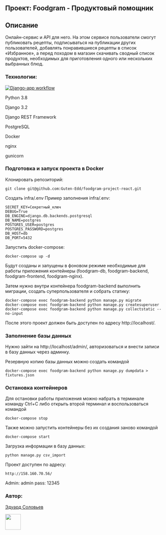## Проект: Foodgram - Продуктовый помощник

## Описание
Онлайн-сервис и API для него. На этом сервисе пользователи смогут публиковать рецепты, подписываться на публикации других пользователей, добавлять понравившиеся рецепты в список «Избранное», а перед походом в магазин скачивать сводный список продуктов, необходимых для приготовления одного или нескольких выбранных блюд.

### Технологии:

[![Django-app workflow](https://github.com/Guten-Edd/foodgram-project-react/actions/workflows/foodgram_workflow.yml/badge.svg)](https://github.com/Guten-Edd/foodgram-project-react/actions/workflows/foodgram_workflow.yml)

Python 3.8

Django 3.2

Django REST Framework

PostgreSQL

Docker

nginx

gunicorn


### Подготовка и запуск проекта в Docker

Клонировать репозиторий:

```
git clone git@github.com:Guten-Edd/foodgram-project-react.git
```


Создать infra/.env
Пример заполнения infra/.env:

```
SECRET_KEY=Секретный_ключ
DEBUG=True
DB_ENGINE=django.db.backends.postgresql
DB_NAME=postgres
POSTGRES_USER=postgres
POSTGRES_PASSWORD=postgres
DB_HOST=db
DB_PORT=5432
```

Запустить docker-compose:

```
docker-compose up -d
```

Будут созданы и запущены в фоновом режиме необходимые для работы приложения
контейнеры (foodgram-db, foodgram-backend, foodgram-frontend, foodgram-nginx).

Затем нужно внутри контейнера foodgram-backend выполнить миграции, создать 
суперпользователя и собрать статику:

```
docker-compose exec foodgram-backend python manage.py migrate
docker-compose exec foodgram-backend python manage.py createsuperuser
docker-compose exec foodgram-backend python manage.py collectstatic --no-input 
```

После этого проект должен быть доступен по адресу http://localhost/.

### Заполнение базы данных

Нужно зайти на http://localhost/admin/, авторизоваться и внести записи 
в базу данных через админку.

Резервную копию базы данных можно создать командой
```
docker-compose exec foodgram-backend python manage.py dumpdata > fixtures.json 
```

### Остановка контейнеров

Для остановки работы приложения можно набрать в терминале команду Ctrl+C 
либо открыть второй терминал и воспользоваться командой

```
docker-compose stop 
```

Также можно запустить контейнеры без их создания заново командой

```
docker-compose start 
```

Загрузка информации в базу данных:

```
python manage.py csv_import
```

Проект доступен по адресу:

```
http://158.160.70.56/
```

Admin: admin pass: 12345

### Автор:
[Эдуард Соловьев](https://github.com/Guten-Edd)

<img src="https://github.com/blackcater/blackcater/raw/main/images/Hi.gif" width="50" height="50"/>